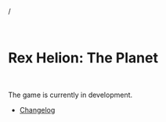 /

<br>

# Rex Helion: The Planet

<br>

The game is currently in development.

- [Changelog](https://taidanakage.github.io/RexHelion/changelog/)
